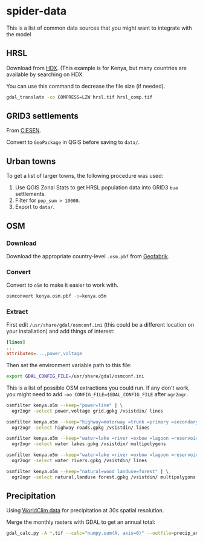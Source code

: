 # spider-data
This is a list of common data sources that you might want to integrate with the model

## HRSL
Download from [HDX](https://data.humdata.org/dataset/highresolutionpopulationdensitymaps-ken).
(This example is for Kenya, but many countries are available by searching on HDX.

You can use this command to decrease the file size (if needed).
```bash
gdal_translate -co COMPRESS=LZW hrsl.tif hrsl_comp.tif
```

## GRID3 settlements
From [CIESEN](https://academiccommons.columbia.edu/doi/10.7916/d8-3tn0-1686).

Convert to `GeoPackage` in QGIS before saving to `data/`.

## Urban towns
To get a list of larger towns, the following procedure was used:
1. Use QGIS Zonal Stats to get HRSL population data into GRID3 `bua` settlements.
2. Filter for `pop_sum > 10000`.
3. Export to `data/`.

## OSM
### Download
Download the appropriate country-level `.osm.pbf` from [Geofabrik](https://download.geofabrik.de/africa.html).

### Convert
Convert to `o5m` to make it easier to work with.
```bash
osmconvert kenya.osm.pbf -o=kenya.o5m
```

### Extract
First edit `/usr/share/gdal/osmconf.ini` (this could be a different location on your installation) and add things of interest:
```ini
[lines]
...
attributes=...,power,voltage
```

Then set the environment variable path to this file:
```bash
export GDAL_CONFIG_FILE=/usr/share/gdal/osmconf.ini
```

This is a list of possible OSM extractions you could run.
If any don't work, you might need to add `-oo CONFIG_FILE=$GDAL_CONFIG_FILE` after `ogr2ogr`.
```bash
osmfilter kenya.o5m --keep="power=line" | \
  ogr2ogr -select power,voltage grid.gpkg /vsistdin/ lines

osmfilter kenya.o5m --keep="highway=motorway =trunk =primary =secondary =tertiary" | \
  ogr2ogr -select highway roads.gpkg /vsistdin/ lines

osmfilter kenya.o5m --keep="water=lake =river =oxbow =lagoon =reservoir" | \
  ogr2ogr -select water lakes.gpkg /vsistdin/ multipolygons

osmfilter kenya.o5m --keep="water=lake =river =oxbow =lagoon =reservoir" | \
  ogr2ogr -select water rivers.gpkg /vsistdin/ lines

osmfilter kenya.o5m --keep="natural=wood landuse=forest" | \
  ogr2ogr -select natural,landuse forest.gpkg /vsistdin/ multipolygons
```

## Precipitation
Using [WorldClim data](https://www.worldclim.org/data/worldclim21.html) for precipitation at 30s spatial resolution.

Merge the monthly rasters with GDAL to get an annual total:
```bash
gdal_calc.py -A *.tif --calc="numpy.sum(A, axis=0)" --outfile=precip_annual.tif
```
